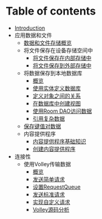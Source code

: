 # Table of contents

* [Introduction](README.md)
* 应用数据和文件
  * [数据和文件存储概览](data-storage/data-storage.md)
  * 将文件保存在设备存储空间中
    * [将文件保存在内部存储中](data-storage/files/internal.md)
    * [将文件保存到外部存储中](data-storage/files/external.md)
  * 将数据保存到本地数据库
    * [概览](data-storage/room/room.md)
    * [使用实体定义数据库](data-storage/room/defining-data.md)
    * [定义对象之间的关系](data-storage/room/relationships.md)
    * [在数据库中创建视图](data-storage/room/creating-views.md)
    * [使用Room DAO访问数据](data-storage/room/accessing-data.md)
    * [引用复杂数据](data-storage/room/referencing-data.md)
  * [保存键值对数据](data-storage/shared-preferences.md)
  * 内容提供程序
    * [内容提供程序基础知识](data-storage/providers/content-provider-basics.md)
    * [创建内容提供程序](data-storage/providers/content-provider-creating.md)
* 连接性
    * 使用Volley传输数据	
        * [概览](connectivity/volley/volley.md)
        * [发送简单请求](connectivity/volley/simple.md)
        * [设置RequestQueue](connectivity/volley/requestqueue.md)
        * [发送标准请求](connectivity/volley/request.md)
        * [实现自定义请求](connectivity/volley/request-custom.md)
        * [Volley源码分析](connectivity/volley/source.md)
